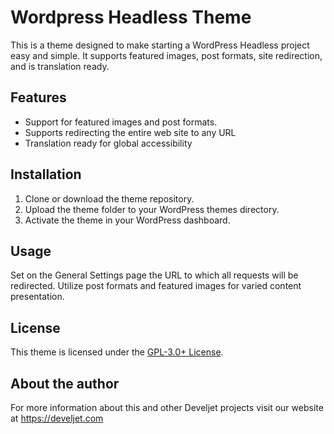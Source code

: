 # Wordpress Headless Theme

This is a theme designed to make starting a WordPress Headless project easy and simple. It supports featured images, post formats, site redirection, and is translation ready.

## Features
- Support for featured images and post formats.
- Supports redirecting the entire web site to any URL
- Translation ready for global accessibility

## Installation
1. Clone or download the theme repository.
2. Upload the theme folder to your WordPress themes directory.
3. Activate the theme in your WordPress dashboard.

## Usage
Set on the General Settings page the URL to which all requests will be redirected.
Utilize post formats and featured images for varied content presentation.

## License
This theme is licensed under the [GPL-3.0+ License](LICENSE).

## About the author
For more information about this and other Develjet projects visit our website at https://develjet.com
